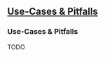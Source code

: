 ## [Use-Cases & Pitfalls](https://ghost.org/docs/api/v3/gatsby/use-cases-pitfalls/)

### Use-Cases & Pitfalls

TODO
